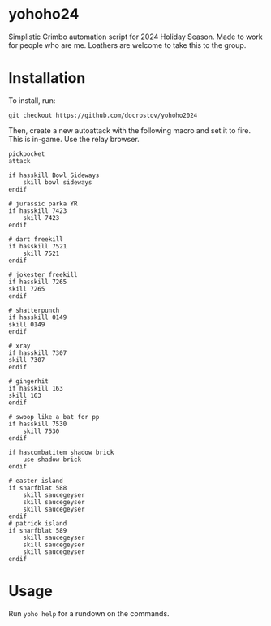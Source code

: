 # yohoho24
Simplistic Crimbo automation script for 2024 Holiday Season. Made to work for people who are me. Loathers are welcome to take this to the group.

# Installation
To install, run:

`git checkout https://github.com/docrostov/yohoho2024`

Then, create a new autoattack with the following macro and set it to fire. This is in-game. Use the relay browser.

```
pickpocket
attack

if hasskill Bowl Sideways 
    skill bowl sideways
endif

# jurassic parka YR 
if hasskill 7423
    skill 7423
endif

# dart freekill
if hasskill 7521
    skill 7521
endif

# jokester freekill
if hasskill 7265
skill 7265
endif

# shatterpunch
if hasskill 0149
skill 0149
endif

# xray
if hasskill 7307
skill 7307
endif

# gingerhit
if hasskill 163
skill 163
endif

# swoop like a bat for pp
if hasskill 7530
    skill 7530
endif

if hascombatitem shadow brick
    use shadow brick
endif

# easter island
if snarfblat 588
    skill saucegeyser
    skill saucegeyser
    skill saucegeyser
endif
# patrick island
if snarfblat 589
    skill saucegeyser
    skill saucegeyser
    skill saucegeyser
endif
```

# Usage
Run `yoho help` for a rundown on the commands.
